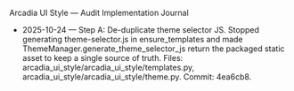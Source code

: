 Arcadia UI Style — Audit Implementation Journal

- 2025-10-24 — Step A: De-duplicate theme selector JS. Stopped generating theme-selector.js in ensure_templates and made ThemeManager.generate_theme_selector_js return the packaged static asset to keep a single source of truth. Files: arcadia_ui_style/arcadia_ui_style/templates.py, arcadia_ui_style/arcadia_ui_style/theme.py. Commit: 4ea6cb8.
